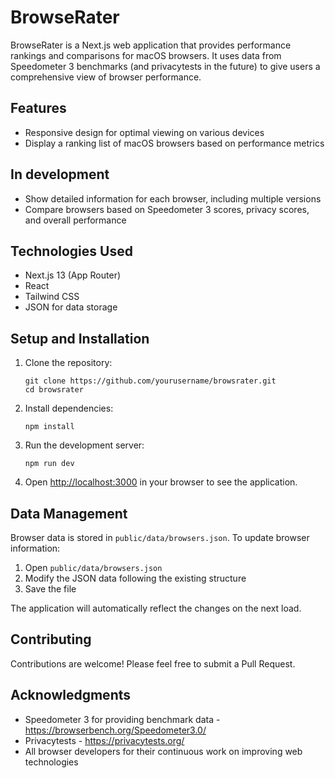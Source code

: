 # BrowseRater
BrowseRater is a Next.js web application that provides performance rankings and comparisons for macOS browsers. It uses data from Speedometer 3 benchmarks (and privacytests in the future) to give users a comprehensive view of browser performance.

## Features

- Responsive design for optimal viewing on various devices
- Display a ranking list of macOS browsers based on performance metrics

## In development

- Show detailed information for each browser, including multiple versions
- Compare browsers based on Speedometer 3 scores, privacy scores, and overall performance

## Technologies Used

- Next.js 13 (App Router)
- React
- Tailwind CSS
- JSON for data storage


## Setup and Installation

1. Clone the repository:
   ```
   git clone https://github.com/yourusername/browsrater.git
   cd browsrater
   ```

2. Install dependencies:
   ```
   npm install
   ```

3. Run the development server:
   ```
   npm run dev
   ```

4. Open [http://localhost:3000](http://localhost:3000) in your browser to see the application.

## Data Management

Browser data is stored in `public/data/browsers.json`. To update browser information:

1. Open `public/data/browsers.json`
2. Modify the JSON data following the existing structure
3. Save the file

The application will automatically reflect the changes on the next load.

## Contributing

Contributions are welcome! Please feel free to submit a Pull Request.

## Acknowledgments

- Speedometer 3 for providing benchmark data - https://browserbench.org/Speedometer3.0/
- Privacytests - https://privacytests.org/
- All browser developers for their continuous work on improving web technologies
